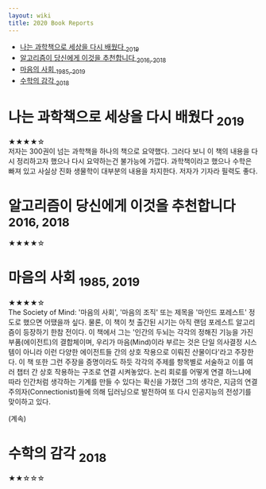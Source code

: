 ```yaml
---
layout: wiki 
title: 2020 Book Reports
---
```


<!-- TOC -->

- [나는 과학책으로 세상을 다시 배웠다 <sub>2019</sub>](#나는-과학책으로-세상을-다시-배웠다-2019)
- [알고리즘이 당신에게 이것을 추천합니다 <sub>2016, 2018</sub>](#알고리즘이-당신에게-이것을-추천합니다-2016-2018)
- [마음의 사회 <sub>1985, 2019</sub>](#마음의-사회-1985-2019)
- [수학의 감각 <sub>2018</sub>](#수학의-감각-2018)

<!-- /TOC -->

# 나는 과학책으로 세상을 다시 배웠다 <sub>2019</sub>
★★★★☆  
저자는 300권이 넘는 과학책을 하나의 책으로 요약했다. 그러다 보니 이 책의 내용을 다시 정리하고자 했으나 다시 요약하는건 불가능에 가깝다. 과학책이라고 했으나 수학은 빠져 있고 사실상 진화 생물학이 대부분의 내용을 차지한다. 저자가 기자라 필력도 좋다.

# 알고리즘이 당신에게 이것을 추천합니다 <sub>2016, 2018</sub>
★★★★☆  

# 마음의 사회 <sub>1985, 2019</sub>
★★★★☆  
The Society of Mind: '마음의 사회', '마음의 조직' 또는 제목을 '마인드 포레스트' 정도로 했으면 어땠을까 싶다. 물론, 이 책이 첫 출간된 시기는 아직 랜덤 포레스트 알고리즘이 등장하기 한참 전이다. 이 책에서 그는 '인간의 두뇌는 각각의 정해진 기능을 가진 부품(에이전트)의 결합체이며, 우리가 마음(Mind)이라 부르는 것은 단일 의사결정 시스템이 아니라 이런 다양한 에이전트들 간의 상호 작용으로 이뤄진 산물이다'라고 주장한다. 이 책 또한 그런 주장을 증명이라도 하듯 각각의 주제를 항목별로 서술하고 이를 여러 챕터 간 상호 작용하는 구조로 연결 시켜놓았다. 논리 회로를 어떻게 연결 하느냐에 따라 인간처럼 생각하는 기계를 만들 수 있다는 확신을 가졌던 그의 생각은, 지금의 연결주의자(Connectionist)들에 의해 딥러닝으로 발전하여 또 다시 인공지능의 전성기를 맞이하고 있다.

(계속)

# 수학의 감각 <sub>2018</sub>
★★☆☆☆  